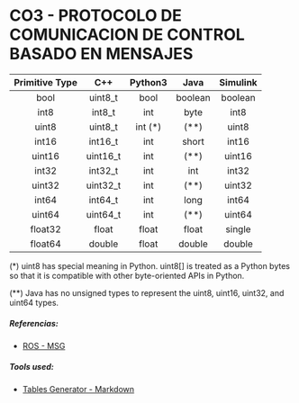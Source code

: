 # CO3 - PROTOCOLO DE COMUNICACION DE CONTROL BASADO EN MENSAJES

| Primitive Type 	|    C++   	| Python3 	|   Java  	| Simulink 	|
|:--------------:	|:--------:	|:-------:	|:-------:	|:--------:	|
|      bool      	|  uint8_t 	|   bool  	| boolean 	|  boolean 	|
|      int8      	|  int8_t  	|   int   	|   byte  	|   int8   	|
|      uint8     	|  uint8_t 	| int (*) 	|   (**)  	|   uint8  	|
|      int16     	|  int16_t 	|   int   	|  short  	|   int16  	|
|     uint16     	| uint16_t 	|   int   	|   (**)  	|  uint16  	|
|      int32     	|  int32_t 	|   int   	|   int   	|   int32  	|
|     uint32     	| uint32_t 	|   int   	|   (**)  	|  uint32  	|
|      int64     	|  int64_t 	|   int   	|   long  	|   int64  	|
|     uint64     	| uint64_t 	|   int   	|   (**)  	|  uint64  	|
|     float32    	|   float  	|  float  	|  float  	|  single  	|
|     float64    	|  double  	|  float  	|  double 	|  double  	|

(*) uint8 has special meaning in Python. uint8[] is treated as a Python bytes so that it is compatible with other byte-oriented APIs in Python.

(**) Java has no unsigned types to represent the uint8, uint16, uint32, and uint64 types.


##### Referencias:
- [ROS - MSG](http://wiki.ros.org/msg)

##### Tools used:
- [Tables Generator - Markdown](https://www.tablesgenerator.com/markdown_tables#)